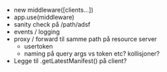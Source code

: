 

- new middleware([clients...])
- app.use(middleware)
- sanity check på /path/adsf
- events / logging
- proxy / forward til samme path på resource server
    - usertoken
    - naming på query args vs token etc? kollisjoner?
- Legge til .getLatestManifest() på client?
